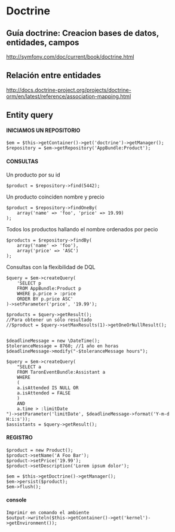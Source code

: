 # Doctrine

## Guía doctrine: Creacion bases de datos, entidades, campos
http://symfony.com/doc/current/book/doctrine.html

## Relación entre entidades
http://docs.doctrine-project.org/projects/doctrine-orm/en/latest/reference/association-mapping.html

## Entity query
#### INICIAMOS UN REPOSITORIO
```
$em = $this->getContainer()->get('doctrine')->getManager();
$repository = $em->getRepository('AppBundle:Product');
```

#### CONSULTAS
Un producto por su id
```
$product = $repository->find(5442);
```

Un producto coinciden nombre y precio
```
$product = $repository->findOneBy(
    array('name' => 'foo', 'price' => 19.99)
);
```
Todos los productos hallando el nombre ordenados por pecio
```
$products = $repository->findBy(
    array('name' => 'foo'),
    array('price' => 'ASC')
);
```
Consultas con la flexibilidad de DQL
```
$query = $em->createQuery(
    'SELECT p
    FROM AppBundle:Product p
    WHERE p.price > :price
    ORDER BY p.price ASC'
)->setParameter('price', '19.99');

$products = $query->getResult();
//Para obtener un sólo resultado
//$product = $query->setMaxResults(1)->getOneOrNullResult();


$deadlineMessage = new \DateTime();
$toleranceMessage = 8760; //1 año en horas
$deadlineMessage->modify("-$toleranceMessage hours");

$query = $em->createQuery(
    "SELECT a
    FROM TaronEventBundle:Assistant a
    WHERE
    (
    a.isAttended IS NULL OR
    a.isAttended = FALSE
    )
    AND
    a.time > :limitDate
")->setParameter('limitDate', $deadlineMessage->format('Y-m-d H:i:s'));
$assistants = $query->getResult();
```
#### REGISTRO
```
$product = new Product();
$product->setName('A Foo Bar');
$product->setPrice('19.99');
$product->setDescription('Lorem ipsum dolor');

$em = $this->getDoctrine()->getManager();
$em->persist($product);
$em->flush();
```

#### console
```
Imprimir en comando el ambiente
$output->writeln($this->getContainer()->get('kernel')->getEnvironment());
```

